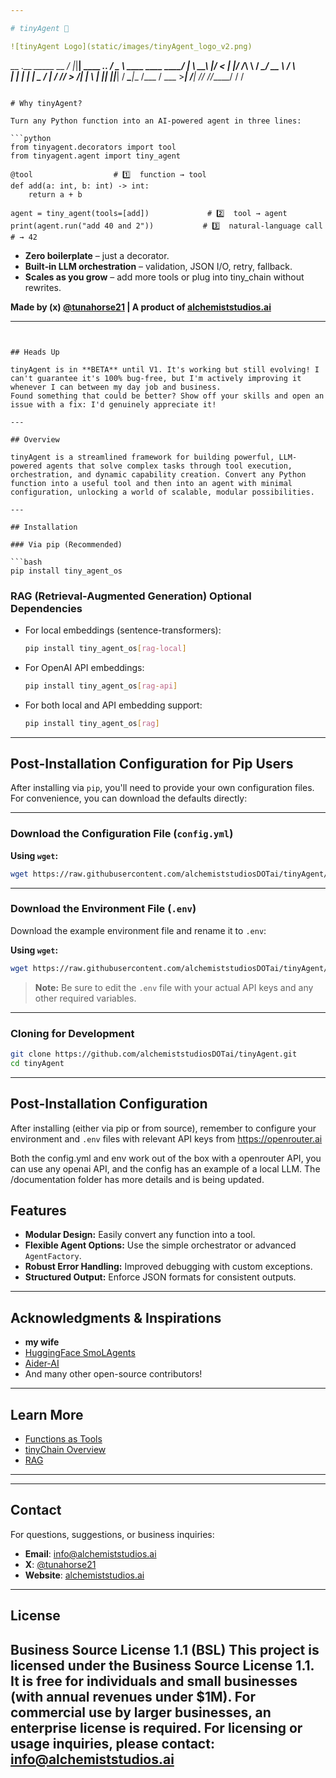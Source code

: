 ```yaml
---

# tinyAgent 🤖

![tinyAgent Logo](static/images/tinyAgent_logo_v2.png)

```
   __  .__                _____                         __
_/  |_|__| ____ ___.__. /  _  \    ____   ____   _____/  |_
\   __\  |/    <   |  |/  /_\  \  / ___\_/ __ \ /    \   __\
 |  | |  |   |  \___  /    |    \/ /_/  >  ___/|   |  \  |
 |__| |__|___|  / ____\____|__  /\___  / \___  >___|  /__|
              \/\/            \/\/_____/      \/     \/
```

# Why tinyAgent?

Turn any Python function into an AI‑powered agent in three lines:

```python
from tinyagent.decorators import tool
from tinyagent.agent import tiny_agent

@tool                  # 1️⃣  function → tool
def add(a: int, b: int) -> int:
    return a + b

agent = tiny_agent(tools=[add])             # 2️⃣  tool → agent
print(agent.run("add 40 and 2"))           # 3️⃣  natural‑language call
# → 42
```

- **Zero boilerplate** – just a decorator.
- **Built‑in LLM orchestration** – validation, JSON I/O, retry, fallback.
- **Scales as you grow** – add more tools or plug into tiny_chain without rewrites.


**Made by (x) [@tunahorse21](https://x.com/tunahorse21) | A product of [alchemiststudios.ai](https://alchemiststudios.ai)**

---
```


## Heads Up

tinyAgent is in **BETA** until V1. It's working but still evolving! I can't guarantee it's 100% bug-free, but I'm actively improving it whenever I can between my day job and business.  
Found something that could be better? Show off your skills and open an issue with a fix: I'd genuinely appreciate it!

---

## Overview

tinyAgent is a streamlined framework for building powerful, LLM-powered agents that solve complex tasks through tool execution, orchestration, and dynamic capability creation. Convert any Python function into a useful tool and then into an agent with minimal configuration, unlocking a world of scalable, modular possibilities.

---

## Installation

### Via pip (Recommended)

```bash
pip install tiny_agent_os
```

### RAG (Retrieval-Augmented Generation) Optional Dependencies

- For local embeddings (sentence-transformers):
  ```bash
  pip install tiny_agent_os[rag-local]
  ```
- For OpenAI API embeddings:
  ```bash
  pip install tiny_agent_os[rag-api]
  ```
- For both local and API embedding support:
  ```bash
  pip install tiny_agent_os[rag]
  ```

---

## Post-Installation Configuration for Pip Users

After installing via `pip`, you'll need to provide your own configuration files. For convenience, you can download the defaults directly:

---

### Download the Configuration File (`config.yml`)

**Using `wget`:**

```bash
wget https://raw.githubusercontent.com/alchemiststudiosDOTai/tinyAgent/v0.65/config.yml
```

---

### Download the Environment File (`.env`)

Download the example environment file and rename it to `.env`:

**Using `wget`:**

```bash
wget https://raw.githubusercontent.com/alchemiststudiosDOTai/tinyAgent/v0.65/.envexample -O .env
```

> **Note:** Be sure to edit the `.env` file with your actual API keys and any other required variables.

---

### Cloning for Development

```bash
git clone https://github.com/alchemiststudiosDOTai/tinyAgent.git
cd tinyAgent
```

---

## Post-Installation Configuration

After installing (either via pip or from source), remember to configure your environment and `.env` files with relevant API keys from https://openrouter.ai

Both the config.yml and env work out of the box with a openrouter API, you can use any openai API, and the config has an example of a local LLM.
The /documentation folder has more details and is being updated.
## Features

- **Modular Design:** Easily convert any function into a tool.
- **Flexible Agent Options:** Use the simple orchestrator or advanced `AgentFactory`.
- **Robust Error Handling:** Improved debugging with custom exceptions.
- **Structured Output:** Enforce JSON formats for consistent outputs.

---

## Acknowledgments & Inspirations

- **my wife**
- [HuggingFace SmoLAgents](https://github.com/huggingface/smolagents)
- [Aider-AI](https://github.com/Aider-AI/aider)
- And many other open-source contributors!

---
## Learn More

- [Functions as Tools](documentation/agentsarefunction.md)
- [tinyChain Overview](documentation/tiny_chain_overview.md)
- [RAG](documentation/rag.md)
---

---
## Contact
For questions, suggestions, or business inquiries:

- **Email**: [info@alchemiststudios.ai](mailto:info@alchemiststudios.ai)
- **X**: [@tunahorse21](https://x.com/tunahorse21)
- **Website**: [alchemiststudios.ai](https://alchemiststudios.ai)
---

## License

**Business Source License 1.1 (BSL)**
This project is licensed under the Business Source License 1.1. It is **free for individuals and small businesses** (with annual revenues under $1M).
For commercial use by larger businesses, an enterprise license is required.
For licensing or usage inquiries, please contact: [info@alchemiststudios.ai](mailto:info@alchemiststudios.ai)
---
